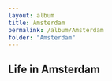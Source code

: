 ```yaml
---
layout: album
title: Amsterdam
permalink: /album/Amsterdam
folder: "Amsterdam"
---
```


## Life in Amsterdam

